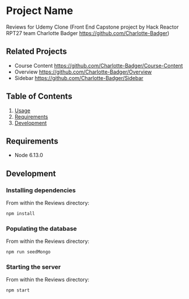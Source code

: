 # Project Name
Reviews for Udemy Clone (Front End Capstone project by Hack Reactor RPT27 team Charlotte Badger https://github.com/Charlotte-Badger)

## Related Projects
- Course Content
https://github.com/Charlotte-Badger/Course-Content
- Overview
https://github.com/Charlotte-Badger/Overview
- Sidebar
https://github.com/Charlotte-Badger/Sidebar

## Table of Contents

1. [Usage](#Usage)
1. [Requirements](#requirements)
1. [Development](#development)


## Requirements
- Node 6.13.0

## Development

### Installing dependencies
From within the Reviews directory:
```sh
npm install
```
### Populating the database
From within the Reviews directory:
```sh
npm run seedMongo
```
### Starting the server
From within the Reviews directory:
```sh
npm start
```



